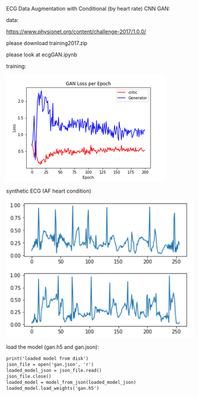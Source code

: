 ECG Data Augmentation with Conditional (by heart rate) CNN GAN:


data:

https://www.physionet.org/content/challenge-2017/1.0.0/

please download training2017.zip

please look at ecgGAN.ipynb

training:

![alt text](https://github.com/abbasloo/dnnHealth/blob/master/AF/GAN_Loss_per_Epoch_final.png)

synthetic ECG (AF heart condition)

![alt text](https://github.com/abbasloo/dnnHealth/blob/master/AF/result.png)


load the model (gan.h5 and gan.json):

    print('loaded model from disk')
    json_file = open('gan.json', 'r')
    loaded_model_json = json_file.read()
    json_file.close()
    loaded_model = model_from_json(loaded_model_json)
    loaded_model.load_weights('gan.h5')
